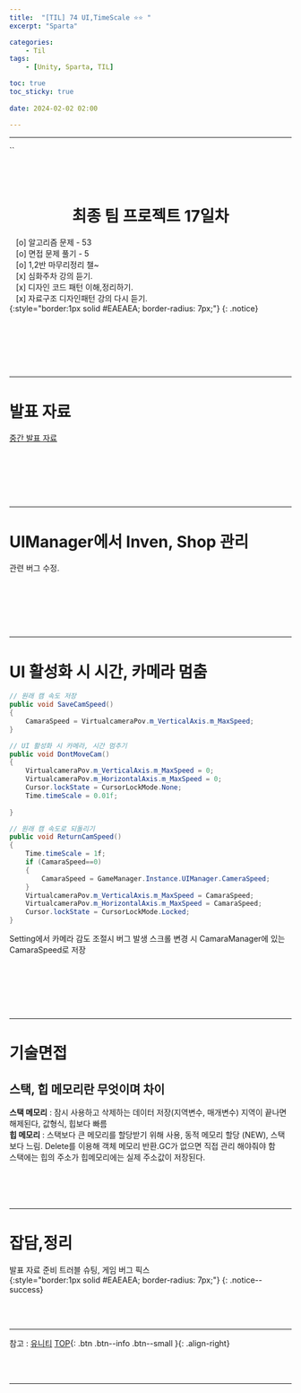 ```yaml
---
title:  "[TIL] 74 UI,TimeScale ⭐⭐ "
excerpt: "Sparta"

categories:
    - Til
tags:
    - [Unity, Sparta, TIL]

toc: true
toc_sticky: true
 
date: 2024-02-02 02:00

---
```

- - -

``

<BR><BR>

<center><H1>  최종 팀 프로젝트 17일차  </H1></center>

&nbsp;&nbsp; [o] 알고리즘 문제  - 53  
&nbsp;&nbsp; [o] 면접 문제 풀기 - 5     
&nbsp;&nbsp; [o] 1,2반 마무리정리  챌~   
&nbsp;&nbsp; [x] 심화주차 강의 듣기.   
&nbsp;&nbsp; [x] 디자인 코드 패턴 이해,정리하기.   
&nbsp;&nbsp; [x] 자료구조 디자인패턴 강의 다시 듣기.   
{:style="border:1px solid #EAEAEA; border-radius: 7px;"}
{: .notice}  

<br><br><br><br><br>
- - - 

# 발표 자료 
[중간 발표 자료](https://gamma.app/docs/-1c7umk2nyh82in0?mode=doc)    

<br><br><br><br><br>
- - - 

# UIManager에서 Inven, Shop 관리
관련 버그 수정.  

<br><br><br><br><br>
- - - 


# UI 활성화 시 시간, 카메라 멈춤

<div class="notice--primary" markdown="1"> 

```c# 
// 원래 캠 속도 저장
public void SaveCamSpeed()
{
    CamaraSpeed = VirtualcameraPov.m_VerticalAxis.m_MaxSpeed;
}

// UI 활성화 시 카메라, 시간 멈추기
public void DontMoveCam() 
{
    VirtualcameraPov.m_VerticalAxis.m_MaxSpeed = 0;
    VirtualcameraPov.m_HorizontalAxis.m_MaxSpeed = 0;
    Cursor.lockState = CursorLockMode.None;
    Time.timeScale = 0.01f;
    
}

// 원래 캠 속도로 되돌리기
public void ReturnCamSpeed()
{
    Time.timeScale = 1f;
    if (CamaraSpeed==0)
    {
        CamaraSpeed = GameManager.Instance.UIManager.CameraSpeed;
    }
    VirtualcameraPov.m_VerticalAxis.m_MaxSpeed = CamaraSpeed;
    VirtualcameraPov.m_HorizontalAxis.m_MaxSpeed = CamaraSpeed;
    Cursor.lockState = CursorLockMode.Locked;
}
```
</div>

Setting에서 카메라 감도 조절시 버그 발생 스크롤 변경 시 CamaraManager에 있는 CamaraSpeed로 저장  

<br><br><br><br><br>
- - - 

# 기술면접
## 스택, 힙 메모리란 무엇이며 차이  
**스택 메모리** : 잠시 사용하고 삭제하는 데이터 저장(지역변수, 매개변수) 지역이 끝나면 해제된다, 값형식, 힙보다 빠름   
**힙 메모리** : 스택보다 큰 메모리를 할당받기 위해 사용, 동적 메모리 할당 (NEW), 스택보다 느림. Delete를 이용해 객체 메모리 반환.GC가 없으면 직접 관리 해야줘야 함   
스택에는 힙의 주소가 힙메모리에는 실제 주소값이 저장된다. 
<br><br><br><br><br>
- - - 

# 잡담,정리
발표 자료 준비 트러블 슈팅, 게임 버그 픽스  
{:style="border:1px solid #EAEAEA; border-radius: 7px;"}
{: .notice--success}  

<br><br>
- - -

참고 : [유니티](https://docs.unity3d.com/kr/)
[TOP](#){: .btn .btn--info .btn--small }{: .align-right}


<br><br>
- - -
